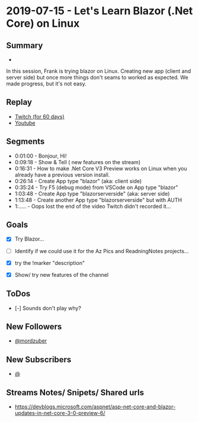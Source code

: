 
# 2019-07-15 - Let's Learn Blazor (.Net Core) on Linux

## Summary
-

In this session, Frank is trying blazor on Linux. Creating new app (client and server side) but once more things don't seams to worked as expected. We made progress, but it's not easy.

## Replay


- [Twitch (for 60 days)](https://www.twitch.tv/videos/453179037)
- [Youtube](https://youtu.be/qy6YqWsRmQg)


Segments
--------

- 0:01:00 - Bonjour, Hi!
- 0:09:18 - Show & Tell ( new features on the stream)
- 0:16:31 - How to make .Net Core V3 Preview works on Linux when you already have a previous version install. 
- 0:26:14 - Create App type "blazor" (aka: client side)
- 0:35:24 - Try F5 (debug mode) from VSCode on  App type "blazor"
- 1:03:48 - Create App type "blazorserverside" (aka: server side)
- 1:13:48 - Create another App type "blazorserverside" but with AUTH
- 1:..... - Oops lost the end of the video Twitch didn't recorded it... 


Goals
-----

- [X] Try Blazor...
- [ ] Identify if we could use it for the Az Pics and ReadningNotes projects...
- [X] try the !marker "description"
- [X] Show/ try new features of the channel


ToDos
-----
- [-] Sounds don't play why?


New Followers
-------------

- [@mordzuber](https://www.twitch.tv/mordzuber )


New Subscribers
---------------

- [@](https://www.twitch.tv/)


Streams Notes/ Snipets/ Shared urls
-----------------------------------

- https://devblogs.microsoft.com/aspnet/asp-net-core-and-blazor-updates-in-net-core-3-0-preview-6/

